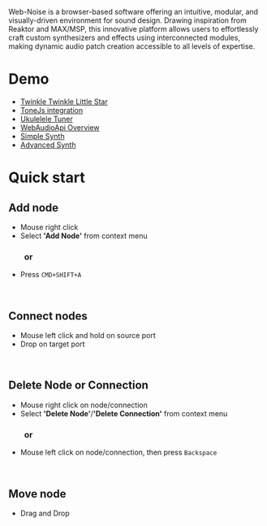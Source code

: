 Web-Noise is a browser-based software offering an intuitive, modular, and visually-driven environment for sound design. Drawing inspiration from Reaktor and MAX/MSP, this innovative platform allows users to effortlessly craft custom synthesizers and effects using interconnected modules, making dynamic audio patch creation accessible to all levels of expertise.

# Demo
- [Twinkle Twinkle Little Star](https://audio-node.github.io/web-noise/?file=https://raw.githubusercontent.com/audio-node/web-noise-demos/main/misc/twinkle.json)
- [ToneJs integration](https://audio-node.github.io/web-noise/?file=https://raw.githubusercontent.com/audio-node/web-noise-demos/main/misc/tonejs.json)
- [Ukulelele Tuner](https://audio-node.github.io/web-noise/?file=https://raw.githubusercontent.com/audio-node/web-noise-demos/main/ukulele_tuner/index.json)
- [WebAudioApi Overview](https://audio-node.github.io/web-noise/?file=https://raw.githubusercontent.com/audio-node/web-noise-demos/main/learningMaterials/learn_wab_audio_stand.json)
- [Simple Synth](https://audio-node.github.io/web-noise/?file=https://raw.githubusercontent.com/audio-node/web-noise-demos/main/misc/simpleSynth.json)
- [Advanced Synth](https://audio-node.github.io/web-noise/?file=https://raw.githubusercontent.com/audio-node/web-noise-demos/main/synth/index.json)

# Quick start

## Add node
  - Mouse right click
  - Select **'Add Node'** from context menu

  ### &nbsp;&nbsp;&nbsp;&nbsp;&nbsp;&nbsp;&nbsp;&nbsp;or

  - Press `CMD+SHIFT+A`

<br/>

## Connect nodes
  - Mouse left click and hold on source port
  - Drop on target port

<br/>

## Delete Node or Connection
  - Mouse right click on node/connection
  - Select **'Delete Node'**/**'Delete Connection'** from context menu

  ### &nbsp;&nbsp;&nbsp;&nbsp;&nbsp;&nbsp;&nbsp;&nbsp;or

  - Mouse left click on node/connection, then press `Backspace`

<br/>


## Move node
  - Drag and Drop
